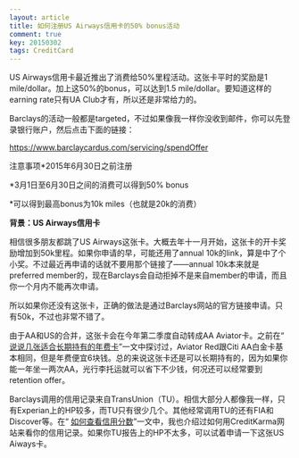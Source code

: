 ```yaml
---
layout: article
title: 如何注册US Airways信用卡的50% bonus活动
comment: true
key: 20150302
tags: CreditCard
---
```


US Airways信用卡最近推出了消费给50%里程活动。这张卡平时的奖励是1 mile/dollar。加上这50%的bonus，可以达到1.5 mile/dollar。要知道这样的earning rate只有UA Club才有，所以还是非常给力的。

Barclays的活动一般都是targeted，不过如果像我一样你没收到邮件，你可以先登录银行账户，然后点击下面的链接：

https://www.barclaycardus.com/servicing/spendOffer

注意事项*2015年6月30日之前注册

	
*3月1日至6月30日之间的消费可以得到50% bonus

	
*可以得到最高bonus为10k miles（也就是20k的消费）

**背景：US Airways信用卡**

相信很多朋友都跳了US Airways这张卡。大概去年十一月开始，这张卡的开卡奖励增加到50k里程。如果你申请的早，可能还用了annual 10k的link，算是中了个小奖。不过最近再申请的话就不要用那个链接了——annual 10k本来就是preferred member的，现在Barclays会自动拒掉不是来自member的申请，而且你一个月内不能再次申请。

所以如果你还没有这张卡，正确的做法是通过Barclays网站的官方链接申请。只有50k，不过也非常不错了。

由于AA和US的合并，这张卡会在今年第二季度自动转成AA Aviator卡。之前在“
[说说几张适合长期持有的年费卡](https://willguxy.wordpress.com/2015/02/12/%E8%AF%B4%E8%AF%B4%E5%87%A0%E5%BC%A0%E9%80%82%E5%90%88%E9%95%BF%E6%9C%9F%E6%8C%81%E6%9C%89%E7%9A%84%E5%B9%B4%E8%B4%B9%E5%8D%A1/)”一文中探讨过，Aviator Red跟Citi AA白金卡基本相同，但是年费便宜6块钱。总的来说这张卡还是可以长期持有的，因为如果你能一年坐一两次AA，光行李托运就可以省下不少钱，何况还可以经常要到retention offer。

Barclays调用的信用记录来自TransUnion（TU）。相信大部分人都像我一样，只有Experian上的HP较多，而TU只有很少几个。其他经常调用TU的还有FIA和Discover等。在“
[如何查看信用分数](https://willguxy.wordpress.com/%E6%9F%A5%E7%9C%8B%E4%BF%A1%E7%94%A8%E5%88%86%E6%95%B0/)”一文中，我也介绍过如何用CreditKarma网站来看你的信用记录。如果你TU报告上的HP不太多，可以试着申请一下这张US Aiways卡。
